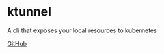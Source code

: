# ktunnel

A cli that exposes your local resources to kubernetes

[GitHub](https://github.com/omrikiei/ktunnel)
